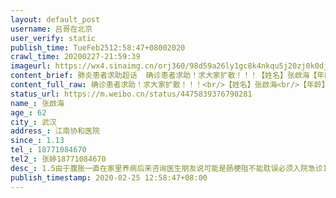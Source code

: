 ```yaml
---
layout: default_post
username: 吕哥在北京
user_verify: static
publish_time: TueFeb2512:58:47+08002020
crawl_time: 20200227-21:59:39
imageurl: https://wx4.sinaimg.cn/orj360/98d59a26ly1gc8k4nkqu5j20zj0k0dji.jpg,https://wx4.sinaimg.cn/orj360/98d59a26ly1gc8k4nbk5nj20qe0zktcx.jpg,https://wx1.sinaimg.cn/orj360/98d59a26ly1gc8k4nun7fj20k00zk771.jpg,https://wx2.sinaimg.cn/orj360/98d59a26ly1gc8k4o4n1kj20hs1c50wp.jpg,https://wx1.sinaimg.cn/orj360/98d59a26ly1gc8k4oaivmj20hs1edgp3.jpg
content_brief: 肺炎患者求助超话  确诊患者求助！求大家扩散！！！【姓名】张啟海【年龄】62【所在城市】武汉【所在小区、社区】江南协和医院【患病时间】1.13【联系方式】18771084670【其他紧急联系人】张婷18771084670【病情描述】 1.5由于腹胀一直在家里养病 后来咨询医生朋友 说可能是肠梗阻 不能耽 ...全文
content_full_raw: 确诊患者求助！求大家扩散！！！<br/>【姓名】张啟海<br/>【年龄】62<br/>【所在城市】武汉<br/>【所在小区、社区】江南协和医院<br/>【患病时间】1.13<br/>【联系方式】18771084670<br/>【其他紧急联系人】张婷18771084670<br/>【病情描述】1.5由于腹胀一直在家里养病后来咨询医生朋友说可能是肠梗阻不能耽误必须入院急诊1.13号急诊做ct拍片肠梗阻加疑似被医院收治隔离做了三次核酸一切正常前天突然告病重消化道穿孔并确诊入院10多天后面医生一直不让吃说不好哪怕再强壮的人不吃每天打营养针也没有抵抗力扛不住院方说最好转院可是又告知门诊几乎都转不出去现情况危及本人也在隔离为人子女却一点办法没有！求社会各界关注！院方说告病重也未告知家属家属托人查看病历才知道。真的绝望了才会来这里求助尽快转院治疗！跪谢！！！<adata-url="http://t.cn/ELT0hke"href="http://weibo.com/p/1001018008611000000000000"data-hide=""><spanclass='url-icon'><imgstyle='width:1rem;height:1rem'src='https://h5.sinaimg.cn/upload/2015/09/25/3/timeline_card_small_location_default.png'></span><spanclass="surl-text">北京</span></a>
status_url: https://m.weibo.cn/status/4475839376790281
name_: 张啟海
age_: 62
city_: 武汉
address_: 江南协和医院
since_: 1.13
tel_: 18771084670
tel2_: 张婷18771084670
desc_: 1.5由于腹胀一直在家里养病后来咨询医生朋友说可能是肠梗阻不能耽误必须入院急诊1.13号急诊做ct拍片肠梗阻加疑似被医院收治隔离做了三次核酸一切正常前天突然告病重消化道穿孔并确诊入院10多天后面医生一直不让吃说不好哪怕再强壮的人不吃每天打营养针也没有抵抗力扛不住院方说最好转院可是又告知门诊几乎都转不出去现情况危及本人也在隔离为人子女却一点办法没有！求社会各界关注！院方说告病重也未告知家属家属托人查看病历才知道。真的绝望了才会来这里求助尽快转院治疗！跪谢！！！<adata-url="http//t.cn/ELT0hke"href="http//weibo.com/p/1001018008611000000000000"data-hide=""><spanclass='url-icon'><imgstyle='width1rem;height1rem'src='https//h5.sinaimg.cn/upload/2015/09/25/3/timeline_card_small_location_default.png'></span><spanclass="surl-text">北京</span></a>
publish_timestamp: 2020-02-25 12:58:47+08:00
---
```

